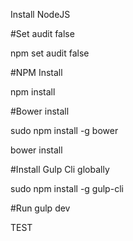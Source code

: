 
Install NodeJS

#Set audit false

npm set audit false


#NPM Install

npm install


#Bower install

sudo npm install -g bower

bower install


#Install Gulp Cli globally 

sudo npm install -g gulp-cli

 

#Run
gulp dev

TEST



